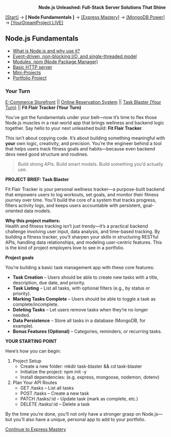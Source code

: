 **<p align="right">Node.js Unleashed: Full-Stack Server Solutions That Shine</p>**

[[Start]](../Introduction.md) → **[ Node Fundamentals ]** → [[Express Mastery]](../chapter-02/2-1.md) → [[MongoDB Power]](#mongodb) → [[YourDreamProject LIVE]](#project)

## Node.js Fundamentals
* [What is Node.js and why use it?](1-1.md)
* [Event-driven, non-blocking I/O, and single-threaded model](1-2.md)
* [Modules, npm (Node Package Manager)](1-3.md)
* [Basic HTTP server](1-4.md)
* [Mini-Projects](1-5.md)
* [Portfolio Project](#Portfolio-Project)

### Your Turn

[E-Commerce Storefront](1-6.md) || [Online Reservation System](1-6-2.md) || [Task Blaster (Your Turn)](1-6-3.md) || **Fit Flair Tracker (Your Turn)**

You’ve got the fundamentals under your belt—now it’s time to flex those Node.js muscles in a real-world app that brings wellness and backend logic together. Say hello to your next unleashed build: **Fit Flair Tracker**.

This isn’t about copying code. It’s about building something meaningful with **your** own logic, creativity, and precision. You’re the engineer behind a tool that helps users track fitness goals and habits—because even backend devs need good structure and routines.

> Build strong APIs. Build smart models. Build something you’d actually use.

**PROJECT BRIEF: Task Blaster**

Fit Flair Tracker is your personal wellness tracker—a purpose-built backend that empowers users to log workouts, set goals, and monitor their fitness journey over time. You’ll build the core of a system that tracks progress, filters activity logs, and keeps users accountable with persistent, goal-oriented data models.

**Why this project matters:**<br />
Health and fitness tracking isn’t just trendy—it’s a practical backend challenge involving user input, data analysis, and time-based tracking. By building a fitness tracker, you’ll sharpen your skills in structuring RESTful APIs, handling data relationships, and modeling user-centric features. This is the kind of project employers love to see in a portfolio.

**Project goals**

You’re building a basic task management app with these core features:

- **Task Creation** – Users should be able to create new tasks with a title, description, due date, and priority.
- **Task Listing** – List all tasks, with optional filters (e.g., by status or priority).
- **Marking Tasks Complete** – Users should be able to toggle a task as complete/incomplete.
- **Deleting Tasks** – Let users remove tasks when they’re no longer needed.
- **Data Persistence** – Store all tasks in a database (MongoDB, for example).
- **Bonus Features (Optional)** – Categories, reminders, or recurring tasks.

**YOUR STARTING POINT**

Here’s how you can begin:

1. Project Setup
   - Create a new folder: mkdir task-blaster && cd task-blaster
   - Initialize the project: npm init -y
   - Install dependencies: (e.g. express, mongoose, nodemon, dotenv)
2. Plan Your API Routes
   - GET /tasks – List all tasks
   - POST /tasks – Create a new task
   - PATCH /tasks/:id – Update task (mark as complete, etc.)
   - DELETE /tasks/:id – Delete a task
        
By the time you’re done, you’ll not only have a stronger grasp on Node.js—but you’ll also have a unique, personal app to add to your portfolio.

[Continue to Express Mastery](../chapter-02/2-1.md)
